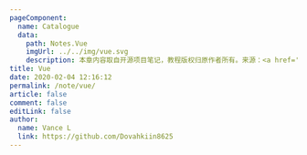 ```yaml
---
pageComponent:
  name: Catalogue
  data:
    path: Notes.Vue
    imgUrl: ../../img/vue.svg
    description: 本章内容取自开源项目笔记，教程版权归原作者所有。来源：<a href='https://github.com/xugaoyi/vuepress-theme-vdoing' target='_blank'>vuepress-theme-vdoing</a>
title: Vue
date: 2020-02-04 12:16:12
permalink: /note/vue/
article: false
comment: false
editLink: false
author:
  name: Vance L
  link: https://github.com/Dovahkiin8625
---
```

